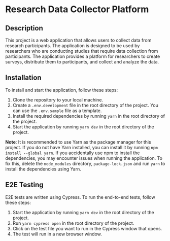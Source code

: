 # Research Data Collector Platform

## Description

This project is a web application that allows users to collect data from research participants. The application is designed to be used by researchers who are conducting studies that require data collection from participants. The application provides a platform for researchers to create surveys, distribute them to participants, and collect and analyze the data.

## Installation

To install and start the application, follow these steps:

1. Clone the repository to your local machine.
2. Create a `.env.development` file in the root directory of the project. You can use the `.env.sample` file as a template.
3. Install the required dependencies by running `yarn` in the root directory of the project.
4. Start the application by running `yarn dev` in the root directory of the project.

**Note**: It is recommended to use Yarn as the package manager for this project. If you do not have Yarn installed, you can install it by running
`npm install --global yarn`. If you accidentally use npm to install the dependencies, you may encounter issues when running the application. To fix this, delete the `node_modules` directory, 
`package-lock.json` and run `yarn` to install the dependencies using Yarn.


## E2E Testing
E2E tests are written using Cypress.
To run the end-to-end tests, follow these steps:
1. Start the application by running `yarn dev` in the root directory of the project.
2. Run `yarn cypress open` in the root directory of the project.
3. Click on the test file you want to run in the Cypress window that opens.
4. The test will run in a new browser window.